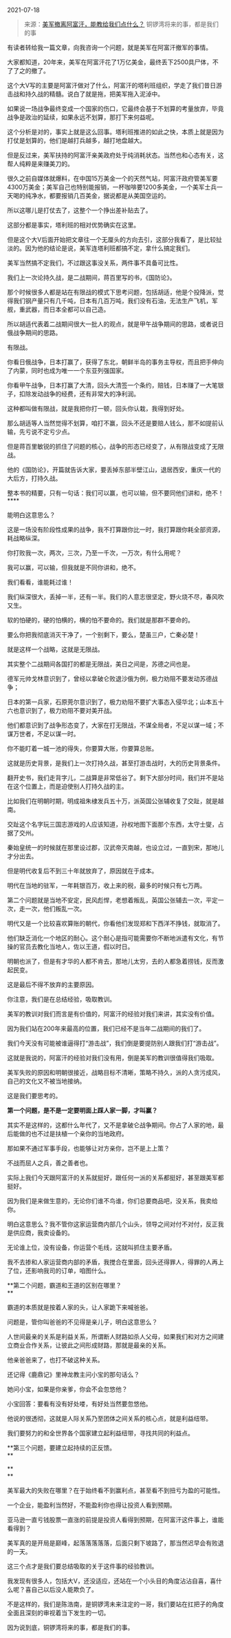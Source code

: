 2021-07-18

> 来源：[美军撤离阿富汗，能教给我们点什么？](http://mp.weixin.qq.com/s?__biz=MzU0MjYwNDU2Mw==&mid=2247500023&idx=1&sn=2655b4971af6be8d9075169d585b4af3&chksm=fb1aac8bcc6d259d04d52796ba2d4e26cecc93cf5f943d36a927eea414dbf45d3c24b6b504cd&scene=27#wechat_redirect)
> 铜锣湾将来的事，都是我们的事

有读者转给我一篇文章，向我咨询一个问题，就是美军在阿富汗撤军的事情。

  

大家都知道，20年来，美军在阿富汗花了1万亿美金，最终丢下2500具尸体，不了了之的撤了。  

  

这个大V写的主要是阿富汗做对了什么，阿富汗的塔利班组织，学走了我们昔日游击战和持久战的精髓。说白了就是拖，把美军拖入泥淖中。  

  

如果说一场战争最终变成一个国家的伤口，它最终会基于不划算的考量放弃，毕竟战争是政治的延续，如果永远不划算，那打下来何益呢。

  

这个分析是对的，事实上就是这么回事。塔利班推进的如此之快，本质上就是因为打仗是划算的，他们是越打兵越多，越打地盘越大。  

  

但是反过来，美军扶持的阿富汗亲美政府处于纯消耗状态。当然也和心态有关，这帮人纯粹是来赚美刀的。

  

很久之前自媒体就爆料，在中国15万美金一个的天然气站，阿富汗政府管美军要4300万美金；美军自己也特别能报销，一杯咖啡要1200多美金，一个美军士兵一天喝的纯净水，都要报销几百美金，据说都是从美国空运的。

  

所以这哪儿是打仗去了，这整个一个挣出差补贴去了。

  

这部分都是事实，塔利班的相对优势确实在这里。

  

但是这个大V后面开始把文章往一个无厘头的方向去引，这部分我看了，是比较扯淡的。因为他的结论是说，美军连塔利班都搞不定，拿什么搞定我们。

  

美军当然搞不定我们，不过跟这事没关系，两件事不具备可比性。

  

我们上一次论持久战，是二战期间，蒋百里写的书，《国防论》。

  

那个时候很多人都是站在有限战的模式下思考问题，包括胡适，他是个投降派，觉得我们钢产量只有几千吨，日本有几百万吨，我们没有石油，无法生产飞机，军舰，重武器，而日本全都可以自己造。

  

所以胡适代表着二战期间很大一批人的观点，就是甲午战争期间的思路，或者说日俄战争期间的思路。

  

有限战。

  

你看日俄战争，日本打赢了，获得了东北，朝鲜半岛的事务主导权，而且把手伸向了内蒙，同时也成为唯一一个东亚列强国家。

  

你看甲午战争，日本打赢了大清，回头大清签一个条约，赔钱，日本赚了一大笔银子，扣除发动战争的经费，还有非常大的净利润。  

  

这种都叫做有限战，就是我把你打一顿，回头你认栽，我得到好处。

  

那么胡适等人当然觉得不划算，咱打不赢，回头不还是要赔人钱么，那不如提前认输，先亏说不定亏少点。

  

但是蒋百里敏锐的抓住了问题的核心，战争的形态已经变了，从有限战变成了无限战。

  

他的《国防论》，开篇就告诉大家，要丢掉东部半壁江山，退居西安，重庆一代的大后方，打持久战。

  

整本书的精要，只有一句话：我们可以赢，也可以输，但不要同他们讲和，绝不！ ****

  

能明白这意思么？

  

这是一场没有阶段性成果的战争，我不打算跟你比一时，我打算跟你耗全部资源，耗战略纵深。  

  

你打败我一次，两次，三次，乃至一千次，一万次，有什么用呢？

  

我可以赢，可以输，但我就是不同你讲和，绝不。

  

我们看看，谁能耗过谁！

  

我们纵深很大，丢掉一半，还有一半。我们的人意志很坚定，野火烧不尽，春风吹又生。

  

软的怕硬的，硬的怕横的，横的怕不要命的。我们就是那群不要命的。

  

要么你把我彻底消灭干净了，一个别剩下，要么，楚虽三户，亡秦必楚！

  

就是这样一个战略，这就是无限战。

  

其实整个二战期间各国打的都是无限战，美日之间是，苏德之间也是。

  

德军元帅戈林意识到了，曾经以拿破仑败退沙俄为例，极力劝阻不要发动苏德战争；

  

日本的第一兵家，石原莞尔意识到了，极力劝阻不要扩大事态入侵华北；山本五十六也意识到了，极力劝阻不要对美开战。

  

他们都意识到了战争形态变了，大家在打无限战，不谋全局者，不足以谋一域；不谋万世者，不足以谋一时。  

  

你不能盯着一城一池的得失，你要算大账，你要算总账。

  

这就是历史背景，是我们上一次打持久战，甚至打游击战时，大的历史背景条件。  

  

翻开史书，我们走背字儿，二战算是非常低谷了。剩下大部分时间，我们并不是站在这个位置上，而是迫使别人打持久战的主。  

  

比如我们在明朝时期，明成祖朱棣发兵五十万，派英国公张辅收复了交趾，就是越南。

  

交趾这个名字玩三国志游戏的人应该知道，孙权地图下面那个东西，太守士燮，占据了交州。

  

秦始皇统一的时候就在那里设过郡，汉武帝灭南越，也设立过，一直到宋，那地儿才分出去。  

  

但是明代收复后不到三十年就放弃了，原因就在于成本。  

  

明代在当地的驻军，一年耗银百万，收上来的税，最多的时候只有七万两。

  

第二个问题就是当地不安定，民风彪悍，老想着叛乱，英国公张辅去一次，平定一次，走一次，他们叛乱一次。

  

明代又是一个比较喜欢算账的朝代，你看他们发现郑和下西洋不挣钱，就取消了。  

  

他们缺乏消化一个地区的耐心。这个耐心是指可能需要你不断地派遣有文化，有节操的官员去教化当地人，佐以王道，假以时日。

  

明朝也派了，但是有才华的人都不肯去，那地儿太穷，去的人都急着捞钱，反而激起民变。

  

这是最后不得不放弃的主要原因。  

  

你注意，我们是在总结经验，吸取教训。

  

美军的教训对我们而言是有价值的，阿富汗的经验对我们来讲，其实没有价值。

  

因为我们站在200年来最高的位置，我们已经不是当年二战期间的我们了。

  

我们今天没有可能被谁逼得打“游击战”，我们倒是要提防别人跟我们打“游击战”。  

  

这就是我说的，阿富汗的经验对我们没有用，倒是美军的教训很值得我们吸取。  

  

美军失败的原因和明朝很接近，战略目标不清晰，策略不持久，派的人贪污成风，自己的文化又不被当地接纳。

  

这是我们要思考的。  

  

 **第一个问题，是不是一定要明面上踩人家一脚，才叫赢？**

  

其实不是这样的，这都什么年代了，又不是拿破仑战争期间。你占了人家的地，最后能做的也不过是扶植一个亲你的当地政府。  

  

那如果不通过军事手段，也能够让对方亲你，岂不是上上策？

  

不战而屈人之兵，善之善者也。

  

实际上我们今天跟阿富汗的关系就挺好，跟任何一派的关系都挺好，甚至跟美军都挺好。  

  

因为我们是来做生意的，无论你们谁不鸟谁，你们总要商品吧，没关系，我卖给你。

  

明白这意思么？我不管你这家运营商内部几个山头，领导之间对付不对付，反正我是供应商，我卖设备的。  

  

无论谁上位，没有设备，你运营个毛线，这就叫抓住主要矛盾。  

  

我不去掺和人家运营商内部的矛盾，我搅合在里面，回头还得罪人，得罪的人再上了位，还影响我司的订单，咱图什么。  

  

 **第二个问题，霸道和王道的区别在哪里？  
**

  

霸道的本质就是按着人家的头，让人家跪下来喊爸爸。  

  

问题是，管你叫爸爸的不见得是亲儿子，明白这意思么？  

  

人世间最亲的关系是利益关系，所谓断人财路如杀人父母，如果我们和对方之间建立商业合作关系，让彼此之间形成财路，那就是最亲的关系。  

  

他亲爸爸来了，也打不破这种关系。  

  

还记得《鹿鼎记》里神龙教主问小宝的那句话么？

  

她问小宝，如果是你亲爹，你会不会忽悠他？

  

小宝回答：要看有没有好处喽，有好处当然要忽悠他。

  

他说的很透彻，这就是人际关系乃至团体之间关系的核心点，就是利益纽带。  

  

我们要努力的和全世界各个国家建立起利益纽带，寻找共同的利益点。  

  

 **第三个问题，要建立起持续的正反馈。  
**

 **  
**

美军最大的失败在哪里？在于始终看不到赢利点，甚至看不到扭亏为盈的可能性。

  

一个企业，能盈利当然好，不能盈利你也得让投资人看到预期。

  

亚马逊一直亏钱股票一直涨的前提是投资人看得到预期，在阿富汗这件事上，谁能看得到？

  

美军真的是开局是巅峰，起落落落落落，后面只剩下坡路了，那当然迟早会有败退的一天。

  

这三个点才是我们要总结吸取的关于这件事的经验教训。  

  

我发现有很多人，包括大V，还没适应，还站在一个小头目的角度沾沾自喜，喜什么呢？喜自己以后没人能欺负了。

  

不是这样的，我们是陈浩南，是铜锣湾未来注定的一哥，我们要站在扛把子的角度全面且深刻的审视着当下发生的一切。

  

因为说到底，铜锣湾将来的事，都是我们的事。

